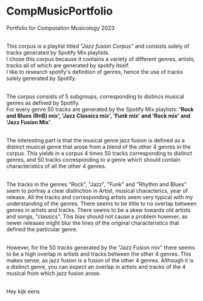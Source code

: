 # CompMusicPortfolio <br />
Portfolio for Computation Musicology 2023 <br /><br />

This corpus is a playlist titled *"Jazz fusion Corpus"* and consists solely of tracks generated by Spotify Mix playlists. <br />
I chose this corpus because it contains a variety of different genres, artists, tracks all of which are generated by spotify itself.<br />
I like to research spotify's definition of genres, hence the use of tracks solely generated by Spotify.<br /><br />

The corpus consists of 5 subgroups, corresponding to distincs musical genres as defined by Spotify. <br />
For every genre 50 tracks are generated by the Spotify Mix playlists: **'Rock and Blues (RnB) mix', 'Jazz Classics mix', 'Funk mix' and 'Rock mix' and 'Jazz Fusion Mix'**. <br /><br />

The interesting part is that the musical genre jazz fusion is defined as a distinct musical genre that arose from a blend of the other 4 genres in the corpus. This yields in a corpus 4 times 50 tracks corresponding to distinct genres, and 50 tracks corresponding to a genre which should contain characteristics of all the other 4 genres.<br /> <br />

The tracks in the genres "Rock", "Jazz", "Funk" and "Rhythm and Blues" seem to portray a clear distinction in Artist, musical characterics, year of release. All the tracks and corresponding artists seem very typical with my understanding of the genres. There seems to be little to no overlap between genres in artists and tracks. There seems to be a skew towards old artists and songs, "classics". This bias should not cause a problem however, as newer releases might blur the lines of the original characteristics that defined the particular genre.<br /><br />

However, for the 50 tracks generated by the "Jazz Fusion mix" there seems to be a high overlap in artists and tracks between the other 4 genres. This makes sense, as jazz fusion is a fusion of the other 4 genres. Although it is a distinct genre, you can expect an overlap in artists and tracks of the 4 musical from which jazz fusion arose.<br /><br />

Hey kijk eens
